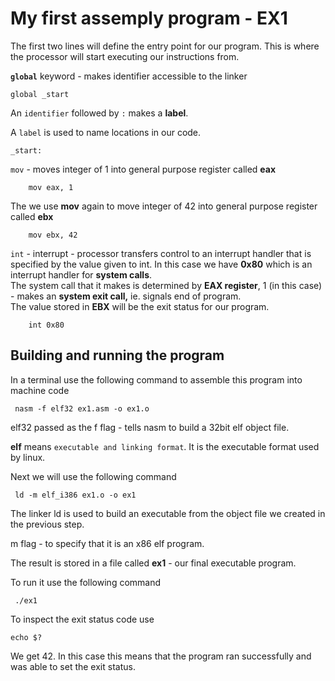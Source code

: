 # My first assemply program - EX1

The first two lines will define the entry point for our program. This is where the processor will start executing our instructions from.

**`global`** keyword - makes identifier accessible to the linker
```
global _start
```
An `identifier` followed by `:` makes a **label**.

A `label` is used to name locations in our code.

```
_start:
```
`mov` - moves integer of 1 into general purpose register called **eax**
```
    mov eax, 1
```
The we use **mov** again to move integer of 42 into general purpose register called **ebx**
```
    mov ebx, 42
```
`int` - interrupt - processor transfers control to an interrupt handler that is specified by the value given to int. In this case we have **0x80** which is an interrupt handler for **system calls**.  
The system call that it makes is determined by **EAX register**, 1 (in this case) - makes an **system exit call,** ie. signals end of program.  
The value stored in **EBX** will be the exit status for our program.
```
    int 0x80
```

## Building and running the program

In a terminal use the following command to assemble this program into machine code

```cli
 nasm -f elf32 ex1.asm -o ex1.o
 ```
elf32 passed as the f flag - tells nasm to build a 32bit elf object file.

**elf** means `executable and linking format`. It is the executable format used by linux.


Next we will use the following command
```cli
 ld -m elf_i386 ex1.o -o ex1
 ```
 The linker ld is used to build an executable from the object file we created in the previous step.

 m flag - to specify that it is an x86 elf program.

The result is stored in a file called **ex1** - our final executable program.
 

To run it use the following command
```cli
 ./ex1
 ```
 
 To inspect the exit status code use
 ```cli
 echo $?
 ```
 
 We get 42. In this case this means that the program ran successfully and was able to set the exit status.

 
 